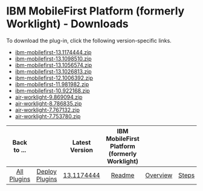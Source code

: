 
# IBM MobileFirst Platform (formerly Worklight) - Downloads

To download the plug-in, click the following version-specific links.

- [ibm-mobilefirst-13.1174444.zip](https://raw.githubusercontent.com/UrbanCode/IBM-UCD-PLUGINS/main/files/air-worklight/ucd-ibm-mobilefirst-13.1174444.zip)
- [ibm-mobilefirst-13.1098510.zip](https://raw.githubusercontent.com/UrbanCode/IBM-UCD-PLUGINS/main/files/air-worklight/ibm-mobilefirst-13.1098510.zip)
- [ibm-mobilefirst-13.1056574.zip](https://raw.githubusercontent.com/UrbanCode/IBM-UCD-PLUGINS/main/files/air-worklight/ibm-mobilefirst-13.1056574.zip)
- [ibm-mobilefirst-13.1026813.zip](https://raw.githubusercontent.com/UrbanCode/IBM-UCD-PLUGINS/main/files/air-worklight/ibm-mobilefirst-13.1026813.zip)
- [ibm-mobilefirst-12.1006392.zip](https://raw.githubusercontent.com/UrbanCode/IBM-UCD-PLUGINS/main/files/air-worklight/ibm-mobilefirst-12.1006392.zip)
- [ibm-mobilefirst-11.981982.zip](https://raw.githubusercontent.com/UrbanCode/IBM-UCD-PLUGINS/main/files/air-worklight/ibm-mobilefirst-11.981982.zip)
- [ibm-mobilefirst-10.922168.zip](https://raw.githubusercontent.com/UrbanCode/IBM-UCD-PLUGINS/main/files/air-worklight/ibm-mobilefirst-10.922168.zip)
- [air-worklight-9.869094.zip](https://raw.githubusercontent.com/UrbanCode/IBM-UCD-PLUGINS/main/files/air-worklight/air-worklight-9.869094.zip)
- [air-worklight-8.786835.zip](https://raw.githubusercontent.com/UrbanCode/IBM-UCD-PLUGINS/main/files/air-worklight/air-worklight-8.786835.zip)
- [air-worklight-7.767132.zip](https://raw.githubusercontent.com/UrbanCode/IBM-UCD-PLUGINS/main/files/air-worklight/air-worklight-7.767132.zip)
- [air-worklight-7.753780.zip](https://raw.githubusercontent.com/UrbanCode/IBM-UCD-PLUGINS/main/files/air-worklight/air-worklight-7.753780.zip)

|Back to ...||Latest Version|IBM MobileFirst Platform (formerly Worklight) |||||
| :---: | :---: | :---: | :---: | :---: | :---: | :---: | :---: |
|[All Plugins](../../index.md)|[Deploy Plugins](../README.md)|[13.1174444](https://raw.githubusercontent.com/UrbanCode/IBM-UCD-PLUGINS/main/files/air-worklight/ucd-ibm-mobilefirst-13.1174444.zip)|[Readme](README.md)|[Overview](overview.md)|[Steps](steps.md)|[Usage](usage.md)|[Troubleshooting](troubleshooting.md)|
